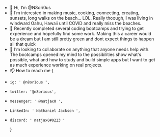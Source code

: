 - 👋 Hi, I’m @N8ori0us
- 👀 I’m interested in making music, cooking, connecting, creating, sunsets, long walks on the beach... 
LOL. Really thoough, I was living in windward Oahu, Hawaii until COVID and really miss the beaches.  
- 🌱 Recently completed several coding bootcamps and trying to get experience and hopefully find some work. Making this a career would be a dream but I am still pretty green and dont expect things to happen all that quick
- 💞️ I’m looking to collaborate on anything that anyone needs help with. The bootcamps opened my mind to the possibilities
show what's possible, what and how to study and build simple apps but I want to get as much experience working on real projects.
- 📫 How to reach me {
-     ig: ' @n8or1ous ',
-     twitter: '@n8orious',
-     messenger: ' @natjax0 ',
-     LinkedIn: ' Nathaniel Jackson ',
-     discord: ' natjax0#0223 '
    }

<!---
N8ori0us/N8ori0us is a ✨ special ✨ repository because its `README.md` (this file) appears on your GitHub profile.
You can click the Preview link to take a look at your changes.
--->
